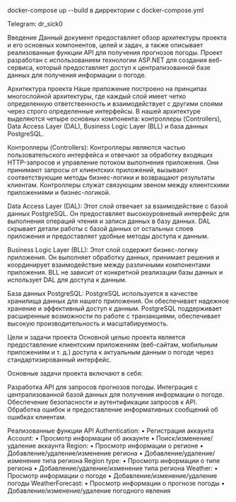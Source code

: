 docker-compose up --build в дирректории с docker-compose.yml

Telegram: dr_sick0

Введение
Данный документ предоставляет обзор архитектуры проекта и его основных компонентов, целей и задач, а также описывает реализованные функции API для получения прогнозов погоды. Проект разработан с использованием технологии ASP.NET для создания веб-сервиса, который предоставляет доступ к централизованной базе данных для получения информации о погоде.

Архитектура проекта
Наше приложение построено на принципах многослойной архитектуры, где каждый слой имеет четко определенную ответственность и взаимодействует с другими слоями через строго определенные интерфейсы. В нашей архитектуре выделяются четыре основных компонента: контроллеры (Controllers), Data Access Layer (DAL), Business Logic Layer (BLL) и база данных PostgreSQL.

Контроллеры (Controllers): Контроллеры являются частью пользовательского интерфейса и отвечают за обработку входящих HTTP-запросов и управление потоком выполнения приложения. Они принимают запросы от клиентских приложений, вызывают соответствующие методы бизнес-логики и возвращают результаты клиентам. Контроллеры служат связующим звеном между клиентскими приложениями и бизнес-логикой.

Data Access Layer (DAL): Этот слой отвечает за взаимодействие с базой данных PostgreSQL. Он предоставляет высокоуровневый интерфейс для выполнения операций чтения и записи данных в базу данных. DAL скрывает детали работы с базой данных от остальных слоев приложения и предоставляет удобные методы доступа к данным.

Business Logic Layer (BLL): Этот слой содержит бизнес-логику приложения. Он выполняет обработку данных, принимает решения и координирует взаимодействие между различными компонентами приложения. BLL не зависит от конкретной реализации базы данных и использует DAL для доступа к данным.

База данных PostgreSQL: PostgreSQL используется в качестве хранилища данных для нашего приложения. Он обеспечивает надежное хранение и эффективный доступ к данным. PostgreSQL поддерживает расширенные возможности по работе с транзакциями, обеспечивает высокую производительность и масштабируемость.

Цели и задачи проекта
Основной целью проекта является предоставление клиентским приложениям (веб-сайтам, мобильным приложениям и т. д.) доступа к актуальным данным о погоде через стандартизированный интерфейс.

Основные задачи проекта включают в себя:

Разработка API для запросов прогнозов погоды. Интеграция с централизованной базой данных для получения информации о погоде. Обеспечение безопасности и аутентификации запросов к API. Обработка ошибок и предоставление информативных сообщений об ошибках клиентам.

Реализованные функции API
Authentication: • Регистрация аккаунта Account: • Просмотр информации об аккаунте • Поиск/изменение/удаление аккаунта Region: • Просмотр информации о регионе • Добавление/удаление/изменение региона • Добавление/удаление/изменение типа региона Region type: • Просмотр информации о типе региона • Добавление/удаление/изменение типа региона Weather: • Просмотр информации о погоде • Добавление/изменение/удаление погоды WeatherForecast: • Просмотр информации о прогнозе погоды • Добавление/изменение/удаление погодного явления
